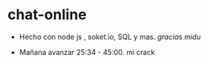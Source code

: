 # chat-online

- Hecho con node js , soket.io, SQL y mas.
*gracias midu*

- Mañana avanzar 25:34 - 45:00. mi crack
